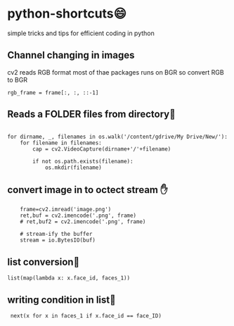 # python-shortcuts:smile:
simple tricks and tips for efficient coding in python 

## Channel changing in images

cv2 reads RGB format most of thae packages runs on BGR so convert RGB to BGR

    rgb_frame = frame[:, :, ::-1]
    
 ## Reads a  FOLDER files from directory:bug:
````

for dirname, _, filenames in os.walk('/content/gdrive/My Drive/New/'):
    for filename in filenames:
        cap = cv2.VideoCapture(dirname+'/'+filename)
        
        if not os.path.exists(filename):
            os.mkdir(filename)
```` 
## convert image in to octect stream :hand:

````
    frame=cv2.imread('image.png')
    ret,buf = cv2.imencode('.png', frame)
    # ret,buf2 = cv2.imencode('.png', frame)

    # stream-ify the buffer
    stream = io.BytesIO(buf)
````
## list conversion:train:
````
list(map(lambda x: x.face_id, faces_1))

````

## writing condition in list:train:

````
 next(x for x in faces_1 if x.face_id == face_ID)
````
